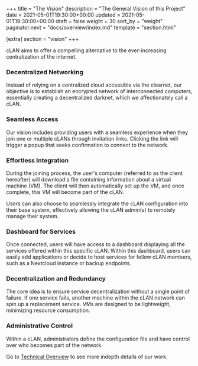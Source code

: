 +++
title = "The Vision"
description = "The General Vision of this Project"
date = 2021-05-01T19:30:00+00:00
updated = 2021-05-01T19:30:00+00:00
draft = false
weight = 30
sort_by = "weight"
paginator.next = "docs/overview/index.md"
template = "section.html"

[extra]
section = "vision"
+++


cLAN aims to offer a compelling alternative to the ever-increasing centralization of the internet.

### Decentralized Networking

Instead of relying on a centralized cloud accessible via the clearnet, our objective is to establish an encrypted network of interconnected computers, essentially creating a decentralized darknet, which we affectionately call a cLAN.

### Seamless Access

Our vision includes providing users with a seamless experience when they join one or multiple cLANs through invitation links. Clicking the link will trigger a popup that seeks confirmation to connect to the network.

### Effortless Integration

During the joining process, the user's computer (referred to as the client hereafter) will download a file containing information about a virtual machine (VM). The client will then automatically set up the VM, and once complete, this VM will become part of the cLAN.

Users can also choose to seamlessly integrate the cLAN configuration into their base system, effectively allowing the cLAN admin(s) to remotely manage their system.

### Dashboard for Services

Once connected, users will have access to a dashboard displaying all the services offered within this specific cLAN. Within this dashboard, users can easily add applications or decide to host services for fellow cLAN members, such as a Nextcloud instance or backup endpoints.

### Decentralization and Redundancy

The core idea is to ensure service decentralization without a single point of failure. If one service fails, another machine within the cLAN network can spin up a replacement service. VMs are designed to be lightweight, minimizing resource consumption.

### Administrative Control

Within a cLAN, administrators define the configuration file and have control over who becomes part of the network.

Go to [Technical Overview](@/docs/overview/index.md) to see more indepth details of our work.
